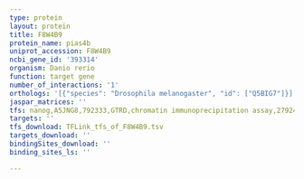 ```yaml
---
type: protein
layout: protein
title: F8W4B9
protein_name: pias4b
uniprot_accession: F8W4B9
ncbi_gene_id: '393314'
organism: Danio rerio
function: target gene
number_of_interactions: '1'
orthologs: '[{"species": "Drosophila melanogaster", "id": ["Q5BIG7"]}]'
jaspar_matrices: ''
tfs: nanog,A5JNG8,792333,GTRD,chromatin immunoprecipitation assay,27924024%5Buid%5D,No
targets: ''
tfs_download: TFLink_tfs_of_F8W4B9.tsv
targets_download: ''
bindingSites_download: ''
binding_sites_ls: ''

---
```

